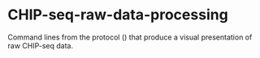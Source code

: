 # CHIP-seq-raw-data-processing
Command lines from the protocol () that produce a visual presentation of raw CHIP-seq data.
